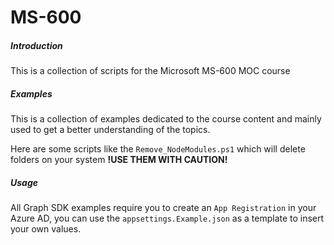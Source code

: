 # MS-600
##### Introduction
This is a collection of scripts for the Microsoft MS-600 MOC course

##### Examples
This is a collection of examples dedicated to the course content and mainly used to get a better understanding of the topics.

Here are some scripts like the `Remove_NodeModules.ps1` which will delete folders on your system **!USE THEM WITH CAUTION!**   

##### Usage
All Graph SDK examples require you to create an `App Registration` in your Azure AD, you can use the `appsettings.Example.json` as a template to insert your own values.
